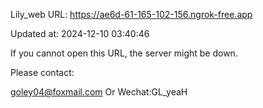 Lily_web URL: https://ae6d-61-165-102-156.ngrok-free.app

Updated at: 2024-12-10 03:40:46

If you cannot open this URL, the server might be down.

Please contact: 

goley04@foxmail.com Or Wechat:GL_yeaH